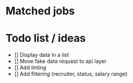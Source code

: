 # Matched jobs

# Todo list / ideas

- [] Display data in a list
- [] Move fake data request to api layer
- [] Add linting
- [] Add filtering (recruiter, status, salary range)
